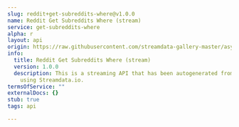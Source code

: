 ```yaml
---
slug: reddit+get-subreddits-where@v1.0.0
name: Reddit Get Subreddits Where (stream)
service: get-subreddits-where
alpha: r
layout: api
origin: https://raw.githubusercontent.com/streamdata-gallery-master/asyncapi/master/_listings/reddit/reddit-get-subreddits-where-stream-async.md
info:
  title: Reddit Get Subreddits Where (stream)
  version: 1.0.0
  description: This is a streaming API that has been autogenerated from the Reddit
    using Streamdata.io.
termsOfService: ""
externalDocs: {}
stub: true
tags: api

---
```

